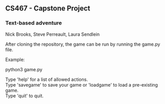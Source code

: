 ## CS467 - Capstone Project
### Text-based adventure

Nick Brooks, Steve Perreault, Laura Sendlein

After cloning the repository, the game can be run by running the game.py file. 

Example:

python3 game.py

Type 'help' for a list of allowed actions.  
Type 'savegame' to save your game or 'loadgame' to load a pre-existing game.  
Type 'quit' to quit.  
